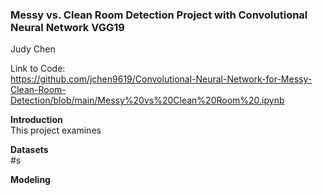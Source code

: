 ### Messy vs. Clean Room Detection Project with Convolutional Neural Network VGG19 
Judy Chen

Link to Code: <br>
https://github.com/jchen9619/Convolutional-Neural-Network-for-Messy-Clean-Room-Detection/blob/main/Messy%20vs%20Clean%20Room%20.ipynb

**Introduction** <br>
This project examines 


**Datasets** <br>
#s


**Modeling** <br>

